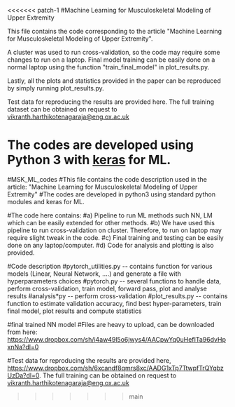 
<<<<<<< patch-1
#Machine Learning for Musculoskeletal Modeling of Upper Extremity

This file contains the code corresponding to the article "Machine Learning for Musculoskeletal Modeling of Upper Extremity".

A cluster was used to run cross-validation, so the code may require some changes to run on a laptop. Final model training can be easily done on a normal laptop using the function "train_final_model" in plot_results.py.

Lastly, all the plots and statistics provided in the paper can be reproduced by simply running plot_results.py.

Test data for reproducing the results are provided here. The full training dataset can be obtained on request to vikranth.harthikotenagaraja@eng.ox.ac.uk

The codes are developed using Python 3 with [keras](https://keras.io) for ML.
=======
#MSK_ML_codes
#This file contains the code description used in the article: "Machine Learning for Musculoskeletal Modeling of Upper Extremity"
#The codes are developed in python3 using standard python modules and keras for ML. 

#The code here contains:
#a) Pipeline to run ML methods such NN, LM which can be easily extended for other methods. 
#b) We have used this pipeline to run cross-validation on cluster. Therefore, to run on laptop may require slight tweak in the code. 
#c) Final training and testing can be easily done on any laptop/computer. 
#d) Code for analysis and plotting is also provided.

#Code description
#pytorch_utilities.py -- contains function for various models (Linear, Neural Network, ....) and generate a file with hyperparameters choices
#pytorch.py -- several functions to handle data, perform cross-validation, train model, forward pass, plot and analyse results
#analysis*py -- perform cross-validation 
#plot_results.py -- contains function to estimate validation accuracy, find best hyper-parameters, train final model, plot results and compute statistics 

#final trained NN model 
#Files are heavy to upload, can be downloaded from here: https://www.dropbox.com/sh/i4aw49l5o6jwys4/AACpwYq0uHefITa96dvHpxnNa?dl=0

#Test data for reproducing the results are provided here, https://www.dropbox.com/sh/6xcandf8qmrs8xc/AADG1xTp7TtwpfTrQYqbzUzDa?dl=0. The full training can be obtained on request to vikranth.harthikotenagaraja@eng.ox.ac.uk

 >>>>>>> main

